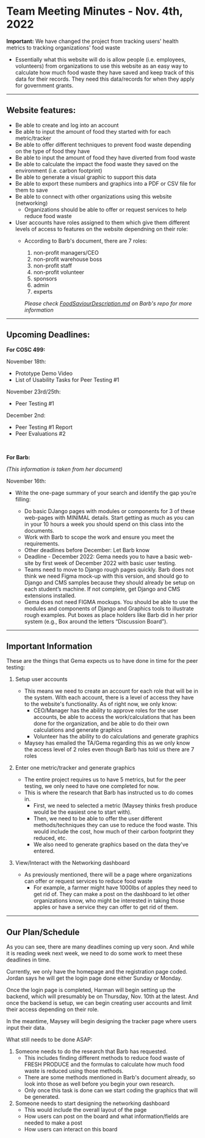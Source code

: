 # Team Meeting Minutes - Nov. 4th, 2022

**Important:** We have changed the project from tracking users' health metrics to tracking organizations' food waste
- Essentially what this website will do is allow people (i.e. employees, volunteers) from organizations to use this website as an easy way to calculate how much food waste they have saved and keep track of this data for their records. They need this data/records for when they apply for government grants.

<hr>

## Website features:

  - Be able to create and log into an account
  - Be able to input the amount of food they started with for each metric/tracker
  - Be able to offer different techniques to prevent food waste depending on the type of food they have
  - Be able to input the amount of food they have diverted from food waste
  - Be able to calculate the impact the food waste they saved on the environment (i.e. carbon footprint)
  - Be able to generate a visual graphic to support this data
  - Be able to export these numbers and graphics into a PDF or CSV file for them to save
  - Be able to connect with other organizations using this website (networking)
    - Organizations should be able to offer or request services to help reduce food waste
  - User accounts have roles assigned to them which give them different levels of access to features on the website dependning on their role:
    - According to Barb's document, there are 7 roles:
        1. non-profit managers/CEO
        2. non-profit warehouse boss
        3. non-profit staff
        4. non-profit volunteer
        5. sponsors
        6. admin
        7. experts

        *Please check [FoodSaviourDescription.md](https://github.com/COSC499demo-rtp/coscdemo/blob/main/FoodSaviourDescription.md) on Barb's repo for more information*

<hr>

## Upcoming Deadlines:

**For COSC 499:**

November 18th: 
- Prototype Demo Video
- List of Usability Tasks for Peer Testing #1

November 23rd/25th:
- Peer Testing #1

December 2nd:
- Peer Testing #1 Report
- Peer Evaluations #2

<br>

**For Barb:**

*(This information is taken from her document)*

November 16th:
- Write the one-page summary of your search and identify the gap you’re filling:

  - Do basic DJango pages with modules or components for 3 of these web-pages with MINIMAL details. Start getting as much as you can in your 10 hours a week you should spend on this class into the documents.
  - Work with Barb to scope the work and ensure you meet the requirements.
  - Other deadlines before December: Let Barb know
  - Deadline - December 2022: Gema needs you to have a basic web-site by first week of December 2022 with basic user testing.
  - Teams need to move to Django rough pages quickly. Barb does not think we need Figma mock-up with this version, and should go to Django and CMS samples because they should already be setup on each student’s machine. If not complete, get Django and CMS extensions installed.
  - Gema does not need FIGMA mockups. You should be able to use the modules and components of Django and Graphics tools to illustrate rough examples. Put boxes as place holders like Barb did in her prior system (e.g., Box around the letters “Discussion Board”).

<hr>

## Important Information

These are the things that Gema expects us to have done in time for the peer testing:

1. Setup user accounts
    - This means we need to create an account for each role that will be in the system. With each account, there is a level of access they have to the website's functionality. As of right now, we only know:
        - CEO/Manager has the ability to approve roles for the user accounts, be able to access the work/calculations that has been done for the organization, and be able to do their own calculations and generate graphics
        - Volunteer has the ability to do calculations and generate graphics
    - Maysey has emailed the TA/Gema regarding this as we only know the access level of 2 roles even though Barb has told us there are 7 roles

2. Enter one metric/tracker and generate graphics
    - The entire project requires us to have 5 metrics, but for the peer testing, we only need to have one completed for now. 
    - This is where the research that Barb has instructed us to do comes in. 
      - First, we need to selected a metric (Maysey thinks fresh produce would be the easiest one to start with). 
      - Then, we need to be able to offer the user different methods/techniques they can use to reduce the food waste. This would include the cost, how much of their carbon footprint they reduced, etc. 
      - We also need to generate graphics based on the data they've entered.

3. View/Interact with the Networking dashboard
    - As previously mentioned, there will be a page where organizations can offer or request services to reduce food waste
      - For example, a farmer might have 1000lbs of apples they need to get rid of. They can make a post on the dashboard to let other organizations know, who might be interested in taking those apples or have a service they can offer to get rid of them.

<hr>

## Our Plan/Schedule

As you can see, there are many deadlines coming up very soon. And while it is reading week next week, we need to do some work to meet these deadlines in time. 

Currently, we only have the homepage and the registration page coded. Jordan says he will get the login page done either Sunday or Monday. 

Once the login page is completed, Harman will begin setting up the backend, which will presumably be on Thursday, Nov. 10th at the latest. And once the backend is setup, we can begin creating user accounts and limit their access depending on their role. 

In the meantime, Maysey will begin designing the tracker page where users input their data. 

What still needs to be done ASAP:
1. Someone needs to do the research that Barb has requested. 
    - This includes finding different methods to reduce food waste of FRESH PRODUCE and the formulas to calculate how much food waste is reduced using those methods. 
    - There are some methods mentioned in Barb's document already, so look into those as well before you begin your own research. 
    - Only once this task is done can we start coding the graphics that will be generated.
2. Someone needs to start designing the networking dashboard
    - This would include the overall layout of the page
    - How users can post on the board and what information/fields are needed to make a post
    - How users can interact on this board
